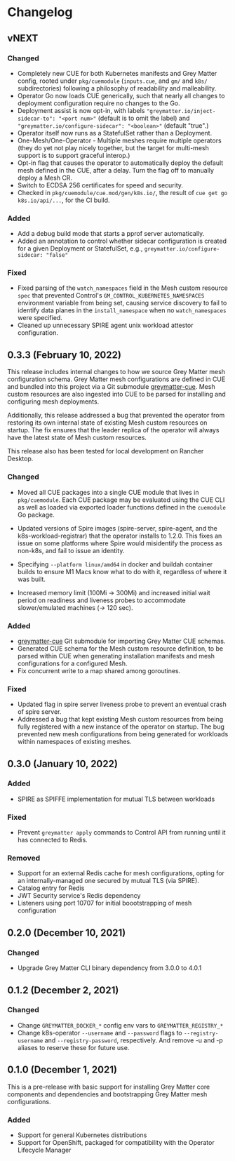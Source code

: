 # Changelog

## vNEXT

### Changed

- Completely new CUE for both Kubernetes manifests and Grey Matter config, rooted under
  `pkg/cuemodule` (`inputs.cue`, and `gm/` and `k8s/` subdirectories) following a philosophy of
  readability and malleability.
- Operator Go now loads CUE generically, such that nearly all changes to deployment configuration
  require no changes to the Go.
- Deployment assist is now opt-in, with labels `"greymatter.io/inject-sidecar-to": "<port num>"`
  (default is to omit the label) and `"greymatter.io/configure-sidecar": "<boolean>"` (default
  "true".)
- Operator itself now runs as a StatefulSet rather than a Deployment.
- One-Mesh/One-Operator - Multiple meshes require multiple operators (they do yet not play nicely
  together, but the target for multi-mesh support is to support graceful interop.)
- Opt-in flag that causes the operator to automatically deploy the default mesh defined in the CUE,
  after a delay. Turn the flag off to manually deploy a Mesh CR.
- Switch to ECDSA 256 certificates for speed and security.
- Checked in `pkg/cuemodule/cue.mod/gen/k8s.io/`, the result of `cue get go k8s.io/api/...`,
  for the CI build.

### Added

- Add a debug build mode that starts a pprof server automatically.
- Added an annotation to control whether sidecar configuration is created for a given Deployment
  or StatefulSet, e.g., `greymatter.io/configure-sidecar: "false"`

### Fixed

- Fixed parsing of the `watch_namespaces` field in the Mesh custom resource `spec` that prevented
  Control's `GM_CONTROL_KUBERNETES_NAMESPACES` environment variable from being set, causing service
  discovery to fail to identify data planes in the `install_namespace` when no `watch_namespaces`
  were specified.
- Cleaned up unnecessary SPIRE agent unix workload attestor configuration.

## 0.3.3 (February 10, 2022)

This release includes internal changes to how we source Grey Matter mesh configuration schema.
Grey Matter mesh configurations are defined in CUE and bundled into this project via a Git
submodule [greymatter-cue](https://github.com/greymatter-io/greymatter-cue). Mesh custom resources
are also ingested into CUE to be parsed for installing and configuring mesh deployments.

Additionally, this release addressed a bug that prevented the operator from restoring its own
internal state of existing Mesh custom resources on startup. The fix ensures that the leader
replica of the operator will always have the latest state of Mesh custom resources.

This release also has been tested for local development on Rancher Desktop.

### Changed

- Moved all CUE packages into a single CUE module that lives in `pkg/cuemodule`. Each CUE package
  may be evaluated using the CUE CLI as well as loaded via exported loader functions defined in the
  `cuemodule` Go package.

- Updated versions of Spire images (spire-server, spire-agent, and the k8s-workload-registrar) that
  the operator installs to 1.2.0. This fixes an issue on some platforms where Spire would
  misidentify the process as non-k8s, and fail to issue an identity.

- Specifying `--platform linux/amd64` in docker and buildah container builds to ensure M1
  Macs know what to do with it, regardless of where it was built.

- Increased memory limit (100Mi -> 300Mi) and increased initial wait period on readiness and
  liveness probes to accommodate slower/emulated machines (-> 120 sec).

### Added

- [greymatter-cue](https://github.com/greymatter-io/greymatter-cue) Git submodule for importing
  Grey Matter CUE schemas.
- Generated CUE schema for the Mesh custom resource definition, to be parsed within CUE when
  generating installation manifests and mesh configurations for a configured Mesh.
- Fix concurrent write to a map shared among goroutines.

### Fixed

- Updated flag in spire server liveness probe to prevent an eventual crash of spire server.
- Addressed a bug that kept existing Mesh custom resources from being fully registered with a new
  instance of the operator on startup. The bug prevented new mesh configurations from being
  generated for workloads within namespaces of existing meshes.

## 0.3.0 (January 10, 2022)

### Added

- SPIRE as SPIFFE implementation for mutual TLS between workloads

### Fixed

- Prevent `greymatter apply` commands to Control API from running until it has connected to Redis.

### Removed

- Support for an external Redis cache for mesh configurations, opting for an internally-managed one
  secured by mutual TLS (via SPIRE).
- Catalog entry for Redis
- JWT Security service's Redis dependency
- Listeners using port 10707 for initial boootstrapping of mesh configuration

## 0.2.0 (December 10, 2021)

### Changed

- Upgrade Grey Matter CLI binary dependency from 3.0.0 to 4.0.1

## 0.1.2 (December 2, 2021)

### Changed

- Change `GREYMATTER_DOCKER_*` config env vars to `GREYMATTER_REGISTRY_*`
- Change k8s-operator `--username` and `--password` flags to `--registry-username`
  and `--registry-password`, respectively. And remove -u and -p aliases to
  reserve these for future use.

## 0.1.0 (December 1, 2021)

This is a pre-release with basic support for installing Grey Matter core 
components and dependencies and bootstrapping Grey Matter mesh configurations.

### Added

- Support for general Kubernetes distributions
- Support for OpenShift, packaged for compatibility with the Operator Lifecycle Manager
